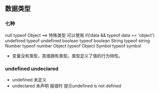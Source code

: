 ## 数据类型

### 七种

null        typeof  Object  ==> 特殊类型 可以使用 if(!data && typeof data == 'object')
undefined   typeof  undefined
boolean     typeof  boolean
String      typeof  string
Number      typeof  number
Object      typeof  Object
Symbol      typeof  symbol

* 变量没有类型，其值拥有类型。类型定义了值的行为特性。

### undefined undeclared

* undefined  未定义
* undeclared 未声明  报错时 提示undefined is not defined